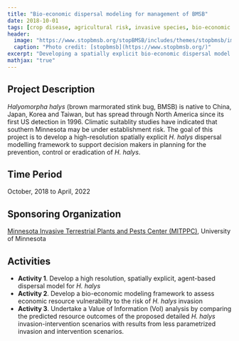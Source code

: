 ```yaml
---
title: "Bio-economic dispersal modeling for management of BMSB"
date: 2018-10-01
tags: [crop disease, agricultural risk, invasive species, bio-economic modeling]
header:
  image: "https://www.stopbmsb.org/stopBMSB/includes/themes/stopbmsb/images/hp-image0.jpg"
  caption: "Photo credit: [stopbmsb](https://www.stopbmsb.org/)"
excerpt: "Developing a spatially explicit bio-economic dispersal model to aid with the management of Halyomorpha halys"
mathjax: "true"
---
```


## Project Description
*Halyomorpha halys* (brown marmorated stink bug, BMSB) is native to China, Japan, Korea and Taiwan, but has spread through North America since its first US detection in 1996. Climatic suitablity studies have indicated that southern Minnesota may be under establishment risk. The goal of this project is to develop a high-resolution spatially explicit *H. halys* dispersal modelling framework to support decision makers in planning for the prevention, control or eradication of *H. halys*.  

## Time Period
October, 2018 to April, 2022

## Sponsoring Organization
[Minnesota Invasive Terrestrial Plants and Pests Center (MITPPC)](https://mitppc.umn.edu/), University of Minnesota 

## Activities
* **Activity 1**. Develop a high resolution, spatially explicit, agent-based dispersal model for *H. halys*  
* **Activity 2**. Develop a bio-economic modeling framework to assess economic resource vulnerability to the risk of *H. halys* invasion  
* **Activity 3**. Undertake a Value of Information (VoI) analysis by comparing the predicted resource outcomes of the proposed detailed *H. halys* invasion-intervention scenarios with results from less parametrized invasion and intervention scenarios.  


